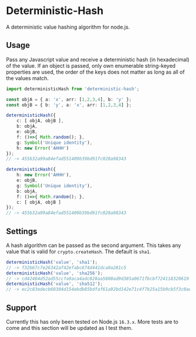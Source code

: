 # Deterministic-Hash
A deterministic value hashing algorithm for node.js.

## Usage
Pass any Javascript value and receive a deterministic hash (in hexadecimal) of the value. If an object is passed, only own enumerable string-keyed properties are used, the order of the keys does not matter as long as all of the values match.

```typescript
import deterministicHash from 'deterministic-hash';

const objA = { a: 'x', arr: [1,2,3,4], b: 'y' };
const objB = { b: 'y', a: 'x', arr: [1,2,3,4] };

deterministicHash({
	c: [ objA, objB ],
	b: objA,
	e: objB,
	f: ()=>{ Math.random(); },
	g: Symbol('Unique identity'),
	h: new Error('AHHH')
});
// -> 455b32a99a84efad551409b39bd91fc028a98343

deterministicHash({
	h: new Error('AHHH'),
	e: objB,
	g: Symbol('Unique identity'),
	b: objA,
	f: ()=>{ Math.random(); },
	c: [ objA, objB ]
});
// -> 455b32a99a84efad551409b39bd91fc028a98343
```

## Settings

A hash algorithm can be passed as the second argument. This takes any value that is valid for `crypto.createHash`. The default is `sha1`.

```typescript
deterministicHash('value', 'sha1');
// -> f32b67c7e26342af42efabc674d441dca0a281c5
deterministicHash('value', 'sha256');
// -> cd42404d52ad55ccfa9aca4adc828aa5800ad9d385a0671fbcbf724118320619
deterministicHash('value', 'sha512');
// -> ec2c83edecb60304d154ebdb85bdfaf61a92bd142e71c4f7b25a15b9cb5f3c0ae301cfb3569cf240e4470031385348bc296d8d99d09e06b26f09591a97527296
```

## Support
Currently this has only been tested on Node.js `16.3.x`. More tests are to come and this section will be updated as I test them.